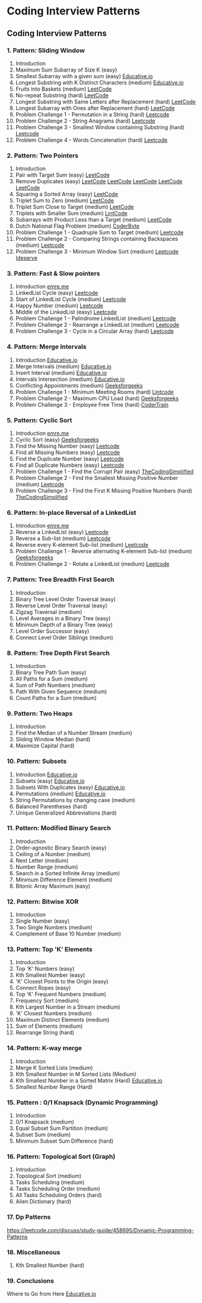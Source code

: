 # Coding Interview Patterns

## Coding Interview Patterns

### 1. Pattern: Sliding Window

1. Introduction
2. Maximum Sum Subarray of Size K \(easy\)
3. Smallest Subarray with a given sum \(easy\) [Educative.io](https://www.educative.io/courses/grokking-the-coding-interview/7XMlMEQPnnQ)
4. Longest Substring with K Distinct Characters \(medium\) [Educative.io](https://www.educative.io/courses/grokking-the-coding-interview/YQQwQMWLx80)
5. Fruits into Baskets \(medium\) [LeetCode](https://leetcode.com/problems/fruit-into-baskets/)
6. No-repeat Substring \(hard\) [LeetCode](https://leetcode.com/problems/longest-substring-without-repeating-characters/)
7. Longest Substring with Same Letters after Replacement \(hard\) [LeetCode](https://leetcode.com/problems/longest-repeating-character-replacement/)
8. Longest Subarray with Ones after Replacement \(hard\) [LeetCode](https://leetcode.com/problems/max-consecutive-ones-iii/)
9. Problem Challenge 1 - Permutation in a String \(hard\) [Leetcode](https://leetcode.com/problems/permutation-in-string/)
10. Problem Challenge 2 - String Anagrams \(hard\) [Leetcode](https://leetcode.com/problems/find-all-anagrams-in-a-string/)
11. Problem Challenge 3 - Smallest Window containing Substring \(hard\) [Leetcode](https://leetcode.com/problems/minimum-window-substring/)
12. Problem Challenge 4 - Words Concatenation \(hard\) [Leetcode](https://leetcode.com/problems/substring-with-concatenation-of-all-words/)

### 2. Pattern: Two Pointers

1. Introduction
2. Pair with Target Sum \(easy\) [LeetCode](https://leetcode.com/problems/two-sum/)
3. Remove Duplicates \(easy\) [LeetCode](https://leetcode.com/problems/remove-duplicates-from-sorted-list/) [LeetCode](https://leetcode.com/problems/remove-duplicates-from-sorted-list-ii/) [LeetCode](https://leetcode.com/problems/remove-duplicates-from-sorted-array-ii/) [LeetCode](https://leetcode.com/problems/find-the-duplicate-number/) [LeetCode](https://leetcode.com/problems/duplicate-zeros/)
4. Squaring a Sorted Array \(easy\) [LeetCode](https://leetcode.com/problems/squares-of-a-sorted-array/)
5. Triplet Sum to Zero \(medium\) [LeetCode](https://leetcode.com/problems/3sum/)
6. Triplet Sum Close to Target \(medium\) [LeetCode](https://leetcode.com/problems/3sum-closest/)
7. Triplets with Smaller Sum \(medium\) [LintCode](https://www.lintcode.com/problem/3sum-smaller/description)
8. Subarrays with Product Less than a Target \(medium\) [LeetCode](https://leetcode.com/problems/subarray-product-less-than-k/)
9. Dutch National Flag Problem \(medium\) [CoderByte](https://coderbyte.com/algorithm/dutch-national-flag-sorting-problem)
10. Problem Challenge 1 - Quadruple Sum to Target \(medium\) [Leetcode](https://leetcode.com/problems/4sum/)
11. Problem Challenge 2 - Comparing Strings containing Backspaces \(medium\) [Leetcode](https://leetcode.com/problems/backspace-string-compare/)
12. Problem Challenge 3 - Minimum Window Sort \(medium\) [Leetcode](https://leetcode.com/problems/shortest-unsorted-continuous-subarray/) [Ideserve](https://www.ideserve.co.in/learn/minimum-length-subarray-sorting-which-results-in-sorted-array)

### 3. Pattern: Fast & Slow pointers

1. Introduction [emre.me](https://emre.me/coding-patterns/fast-slow-pointers/)
2. LinkedList Cycle \(easy\) [Leetcode](https://leetcode.com/problems/linked-list-cycle/)
3. Start of LinkedList Cycle \(medium\) [Leetcode](https://leetcode.com/problems/linked-list-cycle-ii/)
4. Happy Number \(medium\) [Leetcode](https://leetcode.com/problems/happy-number/)
5. Middle of the LinkedList \(easy\) [Leetcode](https://leetcode.com/problems/middle-of-the-linked-list/)
6. Problem Challenge 1 - Palindrome LinkedList \(medium\) [Leetcode](https://leetcode.com/problems/palindrome-linked-list/)
7. Problem Challenge 2 - Rearrange a LinkedList \(medium\) [Leetcode](https://leetcode.com/problems/reorder-list/)
8. Problem Challenge 3 - Cycle in a Circular Array \(hard\) [Leetcode](https://leetcode.com/problems/circular-array-loop/)

### 4. Pattern: Merge Intervals

1. Introduction [Educative.io](https://www.educative.io/courses/grokking-the-coding-interview/3YVYvogqXpA)
2. Merge Intervals \(medium\) [Educative.io](https://www.educative.io/courses/grokking-the-coding-interview/3jyVPKRA8yx)
3. Insert Interval \(medium\) [Educative.io](https://www.educative.io/courses/grokking-the-coding-interview/3jKlyNMJPEM)
4. Intervals Intersection \(medium\) [Educative.io](https://www.educative.io/courses/grokking-the-coding-interview/JExVVqRAN9D)
5. Conflicting Appointments \(medium\) [Geeksforgeeks](https://www.geeksforgeeks.org/check-if-any-two-intervals-overlap-among-a-given-set-of-intervals/)
6. Problem Challenge 1 - Minimum Meeting Rooms \(hard\) [Lintcode](https://www.lintcode.com/problem/meeting-rooms-ii/)
7. Problem Challenge 2 - Maximum CPU Load \(hard\) [Geeksforgeeks](https://www.geeksforgeeks.org/maximum-cpu-load-from-the-given-list-of-jobs/)
8. Problem Challenge 3 - Employee Free Time \(hard\) [CoderTrain](https://www.codertrain.co/employee-free-time)

### 5. Pattern: Cyclic Sort

1. Introduction [emre.me](https://emre.me/coding-patterns/cyclic-sort/)
2. Cyclic Sort \(easy\) [Geeksforgeeks](https://www.geeksforgeeks.org/sort-an-array-which-contain-1-to-n-values-in-on-using-cycle-sort/)
3. Find the Missing Number \(easy\) [Leetcode](https://leetcode.com/problems/missing-number/)
4. Find all Missing Numbers \(easy\) [Leetcode](https://leetcode.com/problems/find-all-numbers-disappeared-in-an-array/)
5. Find the Duplicate Number \(easy\) [Leetcode](https://leetcode.com/problems/find-the-duplicate-number/)
6. Find all Duplicate Numbers \(easy\) [Leetcode](https://leetcode.com/problems/find-all-duplicates-in-an-array/)
7. Problem Challenge 1 - Find the Corrupt Pair \(easy\) [TheCodingSimplified](https://thecodingsimplified.com/find-currupt-pair/)
8. Problem Challenge 2 - Find the Smallest Missing Positive Number \(medium\) [Leetcode](https://leetcode.com/problems/first-missing-positive/)
9. Problem Challenge 3 - Find the First K Missing Positive Numbers \(hard\) [TheCodingSimplified](https://thecodingsimplified.com/find-the-first-k-missing-positive-number/)

### 6. Pattern: In-place Reversal of a LinkedList

1. Introduction [emre.me](https://emre.me/coding-patterns/in-place-reversal-of-a-linked-list/)
2. Reverse a LinkedList \(easy\) [Leetcode](https://leetcode.com/problems/reverse-linked-list/)
3. Reverse a Sub-list \(medium\) [Leetcode](https://leetcode.com/problems/reverse-linked-list-ii/)
4. Reverse every K-element Sub-list \(medium\) [Leetcode](https://leetcode.com/problems/reverse-nodes-in-k-group/)
5. Problem Challenge 1 - Reverse alternating K-element Sub-list \(medium\) [Geeksforgeeks](https://www.geeksforgeeks.org/reverse-alternate-k-nodes-in-a-singly-linked-list/)
6. Problem Challenge 2 - Rotate a LinkedList \(medium\) [Leetcode](https://leetcode.com/problems/rotate-list/)

### 7. Pattern: Tree Breadth First Search

1. Introduction
2. Binary Tree Level Order Traversal \(easy\)
3. Reverse Level Order Traversal \(easy\)
4. Zigzag Traversal \(medium\)
5. Level Averages in a Binary Tree \(easy\)
6. Minimum Depth of a Binary Tree \(easy\)
7. Level Order Successor \(easy\)
8. Connect Level Order Siblings \(medium\)

### 8. Pattern: Tree Depth First Search

1. Introduction
2. Binary Tree Path Sum \(easy\)
3. All Paths for a Sum \(medium\)
4. Sum of Path Numbers \(medium\)
5. Path With Given Sequence \(medium\)
6. Count Paths for a Sum \(medium\)

### 9. Pattern: Two Heaps

1. Introduction
2. Find the Median of a Number Stream \(medium\)
3. Sliding Window Median \(hard\)
4. Maximize Capital \(hard\)

### 10. Pattern: Subsets

1. Introduction [Educative.io](https://www.educative.io/courses/grokking-the-coding-interview/R87WmWYrELz)
2. Subsets \(easy\) [Educative.io](https://www.educative.io/courses/grokking-the-coding-interview/gx2OqlvEnWG)
3. Subsets With Duplicates \(easy\) [Educative.io](https://www.educative.io/courses/grokking-the-coding-interview/7npk3V3JQNr)
4. Permutations \(medium\) [Educative.io](https://www.educative.io/courses/grokking-the-coding-interview/B8R83jyN3KY)
5. String Permutations by changing case \(medium\)
6. Balanced Parentheses \(hard\)
7. Unique Generalized Abbreviations \(hard\)

### 11. Pattern: Modified Binary Search

1. Introduction
2. Order-agnostic Binary Search \(easy\)
3. Ceiling of a Number \(medium\)
4. Next Letter \(medium\)
5. Number Range \(medium\)
6. Search in a Sorted Infinite Array \(medium\)
7. Minimum Difference Element \(medium\)
8. Bitonic Array Maximum \(easy\)

### 12. Pattern: Bitwise XOR

1. Introduction
2. Single Number \(easy\)
3. Two Single Numbers \(medium\)
4. Complement of Base 10 Number \(medium\)

### 13. Pattern: Top 'K' Elements

1. Introduction
2. Top 'K' Numbers \(easy\)
3. Kth Smallest Number \(easy\)
4. 'K' Closest Points to the Origin \(easy\)
5. Connect Ropes \(easy\)
6. Top 'K' Frequent Numbers \(medium\)
7. Frequency Sort \(medium\)
8. Kth Largest Number in a Stream \(medium\)
9. 'K' Closest Numbers \(medium\)
10. Maximum Distinct Elements \(medium\)
11. Sum of Elements \(medium\)
12. Rearrange String \(hard\)

### 14. Pattern: K-way merge

1. Introduction
2. Merge K Sorted Lists \(medium\)
3. Kth Smallest Number in M Sorted Lists \(Medium\)
4. Kth Smallest Number in a Sorted Matrix \(Hard\) [Educative.io](https://www.educative.io/courses/grokking-the-coding-interview/x1NJVYKNvqz)
5. Smallest Number Range \(Hard\)

### 15. Pattern : 0/1 Knapsack \(Dynamic Programming\)

1. Introduction
2. 0/1 Knapsack \(medium\)
3. Equal Subset Sum Partition \(medium\)
4. Subset Sum \(medium\)
5. Minimum Subset Sum Difference \(hard\)

### 16. Pattern: Topological Sort \(Graph\)

1. Introduction
2. Topological Sort \(medium\)
3. Tasks Scheduling \(medium\)
4. Tasks Scheduling Order \(medium\)
5. All Tasks Scheduling Orders \(hard\)
6. Alien Dictionary \(hard\)

### 17. Dp Patterns

https://leetcode.com/discuss/study-guide/458695/Dynamic-Programming-Patterns

### 18. Miscellaneous

1. Kth Smallest Number \(hard\)

### 19. Conclusions

Where to Go from Here [Educative.io](https://www.educative.io/courses/grokking-the-coding-interview/gx3j14p5Y3Y)

